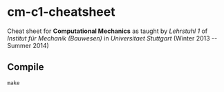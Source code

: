 # cm-c1-cheatsheet

Cheat sheet for **Computational Mechanics** as taught by *Lehrstuhl 1* of *Institut für Mechanik
(Bauwesen)* in *Universitaet Stuttgart* (Winter 2013 -- Summer 2014)

## Compile

    make
